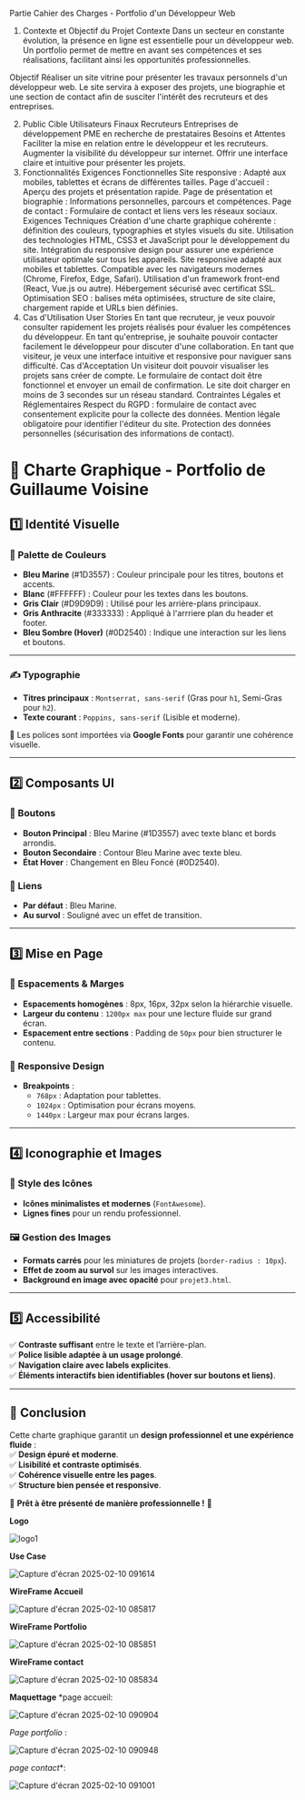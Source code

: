Partie Cahier des Charges - Portfolio d'un Développeur Web

1. Contexte et Objectif du Projet
Contexte
Dans un secteur en constante évolution, la présence en ligne est essentielle pour un développeur web. Un portfolio permet de mettre en avant ses compétences et ses réalisations, facilitant ainsi les opportunités professionnelles.

Objectif
Réaliser un site vitrine pour présenter les travaux personnels d'un développeur web. Le site servira à exposer des projets, une biographie et une section de contact afin de susciter l'intérêt des recruteurs et des entreprises.

2. Public Cible
Utilisateurs Finaux
Recruteurs
Entreprises de développement
PME en recherche de prestataires
Besoins et Attentes
Faciliter la mise en relation entre le développeur et les recruteurs.
Augmenter la visibilité du développeur sur internet.
Offrir une interface claire et intuitive pour présenter les projets.
3. Fonctionnalités
Exigences Fonctionnelles
Site responsive : Adapté aux mobiles, tablettes et écrans de différentes tailles.
Page d'accueil : Aperçu des projets et présentation rapide.
Page de présentation et biographie : Informations personnelles, parcours et compétences.
Page de contact : Formulaire de contact et liens vers les réseaux sociaux.
Exigences Techniques
Création d'une charte graphique cohérente : définition des couleurs, typographies et styles visuels du site.
Utilisation des technologies HTML, CSS3 et JavaScript pour le développement du site.
Intégration du responsive design pour assurer une expérience utilisateur optimale sur tous les appareils.
Site responsive adapté aux mobiles et tablettes.
Compatible avec les navigateurs modernes (Chrome, Firefox, Edge, Safari).
Utilisation d'un framework front-end (React, Vue.js ou autre).
Hébergement sécurisé avec certificat SSL.
Optimisation SEO : balises méta optimisées, structure de site claire, chargement rapide et URLs bien définies.
4. Cas d'Utilisation
User Stories
En tant que recruteur, je veux pouvoir consulter rapidement les projets réalisés pour évaluer les compétences du développeur.
En tant qu'entreprise, je souhaite pouvoir contacter facilement le développeur pour discuter d'une collaboration.
En tant que visiteur, je veux une interface intuitive et responsive pour naviguer sans difficulté.
Cas d'Acceptation
Un visiteur doit pouvoir visualiser les projets sans créer de compte.
Le formulaire de contact doit être fonctionnel et envoyer un email de confirmation.
Le site doit charger en moins de 3 secondes sur un réseau standard.
Contraintes Légales et Réglementaires
Respect du RGPD : formulaire de contact avec consentement explicite pour la collecte des données.
Mention légale obligatoire pour identifier l'éditeur du site.
Protection des données personnelles (sécurisation des informations de contact).



# 📜 Charte Graphique - Portfolio de Guillaume Voisine  

## 1️⃣ Identité Visuelle  

### 🎨 Palette de Couleurs  
- **Bleu Marine** (#1D3557) : Couleur principale pour les titres, boutons et accents.  
- **Blanc** (#FFFFFF) : Couleur pour les textes dans les boutons.  
- **Gris Clair** (#D9D9D9) : Utilisé pour les arrière-plans principaux.  
- **Gris Anthracite** (#333333) : Appliqué à l'arrriere plan du header et footer.  
- **Bleu Sombre (Hover)** (#0D2540) : Indique une interaction sur les liens et boutons.  

---

### ✍ Typographie  
- **Titres principaux** : `Montserrat, sans-serif` (Gras pour `h1`, Semi-Gras pour `h2`).  
- **Texte courant** : `Poppins, sans-serif` (Lisible et moderne).  

📌 Les polices sont importées via **Google Fonts** pour garantir une cohérence visuelle.  

---

## 2️⃣ Composants UI  

### 🔘 Boutons  
- **Bouton Principal** : Bleu Marine (#1D3557) avec texte blanc et bords arrondis.  
- **Bouton Secondaire** : Contour Bleu Marine avec texte bleu.  
- **État Hover** : Changement en Bleu Foncé (#0D2540).  

### 🔗 Liens  
- **Par défaut** : Bleu Marine.  
- **Au survol** : Souligné avec un effet de transition.  

---

## 3️⃣ Mise en Page  

### 📏 Espacements & Marges  
- **Espacements homogènes** : 8px, 16px, 32px selon la hiérarchie visuelle.  
- **Largeur du contenu** : `1200px max` pour une lecture fluide sur grand écran.  
- **Espacement entre sections** : Padding de `50px` pour bien structurer le contenu.  

### 📱 Responsive Design  
- **Breakpoints** :  
  - `768px` : Adaptation pour tablettes.  
  - `1024px` : Optimisation pour écrans moyens.  
  - `1440px` : Largeur max pour écrans larges.  

---

## 4️⃣ Iconographie et Images  

### 🔲 Style des Icônes  
- **Icônes minimalistes et modernes** (`FontAwesome`).  
- **Lignes fines** pour un rendu professionnel.  

### 🖼 Gestion des Images  
- **Formats carrés** pour les miniatures de projets (`border-radius : 10px`).  
- **Effet de zoom au survol** sur les images interactives.  
- **Background en image avec opacité** pour `projet3.html`.  

---

## 5️⃣ Accessibilité  
✅ **Contraste suffisant** entre le texte et l’arrière-plan.  
✅ **Police lisible adaptée à un usage prolongé**.  
✅ **Navigation claire avec labels explicites**.  
✅ **Éléments interactifs bien identifiables (hover sur boutons et liens)**.  

---

## 📌 Conclusion  
Cette charte graphique garantit un **design professionnel et une expérience fluide** :  
✅ **Design épuré et moderne**.  
✅ **Lisibilité et contraste optimisés**.  
✅ **Cohérence visuelle entre les pages**.  
✅ **Structure bien pensée et responsive**.  

🚀 **Prêt à être présenté de manière professionnelle !** 🎯  


**Logo**

![logo1](https://github.com/user-attachments/assets/0f0b6641-977d-41cc-9095-8cb979db11d5)

**Use Case**

![Capture d'écran 2025-02-10 091614](https://github.com/user-attachments/assets/5ac43c20-5033-4f88-984f-d404cbd2e766)

**WireFrame Accueil**

![Capture d'écran 2025-02-10 085817](https://github.com/user-attachments/assets/bb35ea1e-8c89-4049-8f57-b248a8de7478)

**WireFrame Portfolio**

![Capture d'écran 2025-02-10 085851](https://github.com/user-attachments/assets/13e28065-a536-492d-ae36-204b316b2748)

**WireFrame contact**

![Capture d'écran 2025-02-10 085834](https://github.com/user-attachments/assets/9f14671d-0dfb-490a-be8f-0aee2a0c02bb)


**Maquettage**
*page accueil:

![Capture d'écran 2025-02-10 090904](https://github.com/user-attachments/assets/1cf48d97-c804-4e46-b51d-df82da43156f)


*Page portfolio* :

![Capture d'écran 2025-02-10 090948](https://github.com/user-attachments/assets/b5c5bc63-6808-4236-ad6e-080a103600d4)


*page contact**:

![Capture d'écran 2025-02-10 091001](https://github.com/user-attachments/assets/1aed1169-910d-4532-b5e2-fa5202a8c7fc)

